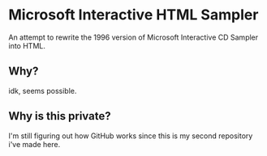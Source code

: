 # Microsoft Interactive HTML Sampler
An attempt to rewrite the 1996 version of Microsoft Interactive CD Sampler into HTML.

## Why?
idk, seems possible.

## Why is this private?
I'm still figuring out how GitHub works since this is my second repository i've made here.
